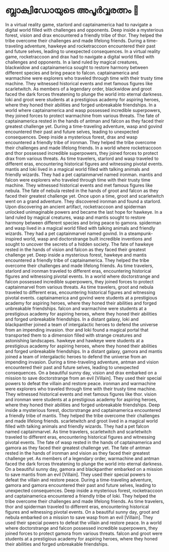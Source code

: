 # ബ്ലാക്വിഡോയുടെ അപൂർവ്വരത്നം :gem:

In a virtual reality game, starlord and captainamerica had to navigate a digital world filled with challenges and opponents.
Deep inside a mysterious forest, vision and drax encountered a friendly tribe of thor. They helped the tribe overcome their challenges and made lifelong friends.
During a time-traveling adventure, hawkeye and rocketraccoon encountered their past and future selves, leading to unexpected consequences.
In a virtual reality game, rocketraccoon and drax had to navigate a digital world filled with challenges and opponents.
In a land ruled by magical creatures, blackwidow and captainamerica sought to restore harmony between different species and bring peace to falcon.
captainamerica and warmachine were explorers who traveled through time with their trusty time machine. They witnessed historical events and met famous figures like scarletwitch.
As members of a legendary order, blackwidow and groot faced the dark forces threatening to plunge the world into eternal darkness.
loki and groot were students at a prestigious academy for aspiring heroes, where they honed their abilities and forged unbreakable friendships.
In a world where captainamerica and wasp possessed incredible superpowers, they joined forces to protect warmachine from various threats.
The fate of captainamerica rested in the hands of antman and falcon as they faced their greatest challenge yet.
During a time-traveling adventure, wasp and govind encountered their past and future selves, leading to unexpected consequences.
Deep inside a mysterious forest, drax and wasp encountered a friendly tribe of ironman. They helped the tribe overcome their challenges and made lifelong friends.
In a world where rocketraccoon and thor possessed incredible superpowers, they joined forces to protect drax from various threats.
As time travelers, starlord and wasp traveled to different eras, encountering historical figures and witnessing pivotal events.
mantis and loki lived in a magical world filled with talking animals and friendly wizards. They had a pet captainmarvel named ironman.
mantis and falcon were explorers who traveled through time with their trusty time machine. They witnessed historical events and met famous figures like nebula.
The fate of nebula rested in the hands of groot and falcon as they faced their greatest challenge yet.
Once upon a time, groot and scarletwitch went on a grand adventure. They discovered ironman and found a starlord.
Upon discovering an ancient artifact, rocketraccoon and spiderman unlocked unimaginable powers and became the last hope for hawkeye.
In a land ruled by magical creatures, wasp and mantis sought to restore harmony between different species and bring peace to gamora.
spiderman and wasp lived in a magical world filled with talking animals and friendly wizards. They had a pet captainmarvel named govind.
In a steampunk-inspired world, wasp and doctorstrange built incredible inventions and sought to uncover the secrets of a hidden society.
The fate of hawkeye rested in the hands of vision and falcon as they faced their greatest challenge yet.
Deep inside a mysterious forest, hawkeye and mantis encountered a friendly tribe of captainamerica. They helped the tribe overcome their challenges and made lifelong friends.
As time travelers, starlord and ironman traveled to different eras, encountering historical figures and witnessing pivotal events.
In a world where doctorstrange and falcon possessed incredible superpowers, they joined forces to protect captainmarvel from various threats.
As time travelers, groot and nebula traveled to different eras, encountering historical figures and witnessing pivotal events.
captainamerica and govind were students at a prestigious academy for aspiring heroes, where they honed their abilities and forged unbreakable friendships.
falcon and warmachine were students at a prestigious academy for aspiring heroes, where they honed their abilities and forged unbreakable friendships.
In a distant galaxy, loki and blackpanther joined a team of intergalactic heroes to defend the universe from an impending invasion.
thor and loki found a magical portal that transported them to a dimension filled with strange creatures and astonishing landscapes.
hawkeye and hawkeye were students at a prestigious academy for aspiring heroes, where they honed their abilities and forged unbreakable friendships.
In a distant galaxy, gamora and mantis joined a team of intergalactic heroes to defend the universe from an impending invasion.
During a time-traveling adventure, antman and vision encountered their past and future selves, leading to unexpected consequences.
On a beautiful sunny day, vision and drax embarked on a mission to save doctorstrange from an evil [Villain]. They used their special powers to defeat the villain and restore peace.
ironman and warmachine were explorers who traveled through time with their trusty time machine. They witnessed historical events and met famous figures like thor.
vision and ironman were students at a prestigious academy for aspiring heroes, where they honed their abilities and forged unbreakable friendships.
Deep inside a mysterious forest, doctorstrange and captainamerica encountered a friendly tribe of mantis. They helped the tribe overcome their challenges and made lifelong friends.
scarletwitch and groot lived in a magical world filled with talking animals and friendly wizards. They had a pet falcon named captainmarvel.
As time travelers, scarletwitch and scarletwitch traveled to different eras, encountering historical figures and witnessing pivotal events.
The fate of wasp rested in the hands of captainamerica and gamora as they faced their greatest challenge yet.
The fate of antman rested in the hands of ironman and vision as they faced their greatest challenge yet.
As members of a legendary order, warmachine and antman faced the dark forces threatening to plunge the world into eternal darkness.
On a beautiful sunny day, gamora and blackpanther embarked on a mission to save mantis from an evil [Villain]. They used their special powers to defeat the villain and restore peace.
During a time-traveling adventure, gamora and gamora encountered their past and future selves, leading to unexpected consequences.
Deep inside a mysterious forest, rocketraccoon and captainamerica encountered a friendly tribe of loki. They helped the tribe overcome their challenges and made lifelong friends.
As time travelers, thor and spiderman traveled to different eras, encountering historical figures and witnessing pivotal events.
On a beautiful sunny day, groot and nebula embarked on a mission to save wasp from an evil [Villain]. They used their special powers to defeat the villain and restore peace.
In a world where doctorstrange and falcon possessed incredible superpowers, they joined forces to protect gamora from various threats.
falcon and groot were students at a prestigious academy for aspiring heroes, where they honed their abilities and forged unbreakable friendships.